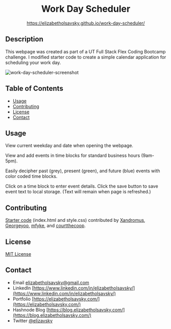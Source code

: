<div align="center">
  
  # Work Day Scheduler
  https://elizabetholsavsky.github.io/work-day-scheduler/

</div>

## Description

This webpage was created as part of a UT Full Stack Flex Coding Bootcamp challenge. I modified starter code to create a simple calendar application for scheduling your work day.

![work-day-scheduler-screenshot](https://user-images.githubusercontent.com/116515976/224512888-cee93f27-6dfd-4508-9be3-a07f37c6821b.png)

## Table of Contents
* [Usage](#usage)
* [Contributing](#contributing)
* [License](#license)
* [Contact](#contact)

## Usage

View current weekday and date when opening the webpage.

View and add events in time blocks for standard business hours (9am-5pm).

Easily decipher past (grey), present (green), and future (blue) events with color coded time blocks.

Click on a time block to enter event details. Click the save button to save event text to local storage. (Text will remain when page is refreshed.)

## Contributing

[Starter code](https://github.com/coding-boot-camp/crispy-octo-meme) (index.html and style.css) contributed by [Xandromus](https://github.com/Xandromus), [Georgeyoo](https://github.com/Georgeyoo), [mfyke](https://github.com/mfyke), and [courtthecoop](https://github.com/courtthecoop).

## License
[MIT License](https://opensource.org/licenses/MIT)

## Contact
* Email elizabetholsavsky@gmail.com
* LinkedIn [https://www.linkedin.com/in/elizabetholsavsky/](https://www.linkedin.com/in/elizabetholsavsky/)
* Portfolio [https://elizabetholsavsky.com/](https://elizabetholsavsky.com/)
* Hashnode Blog [https://blog.elizabetholsavsky.com/](https://blog.elizabetholsavsky.com/)
* Twitter [@elizavsky](https://twitter.com/home)


